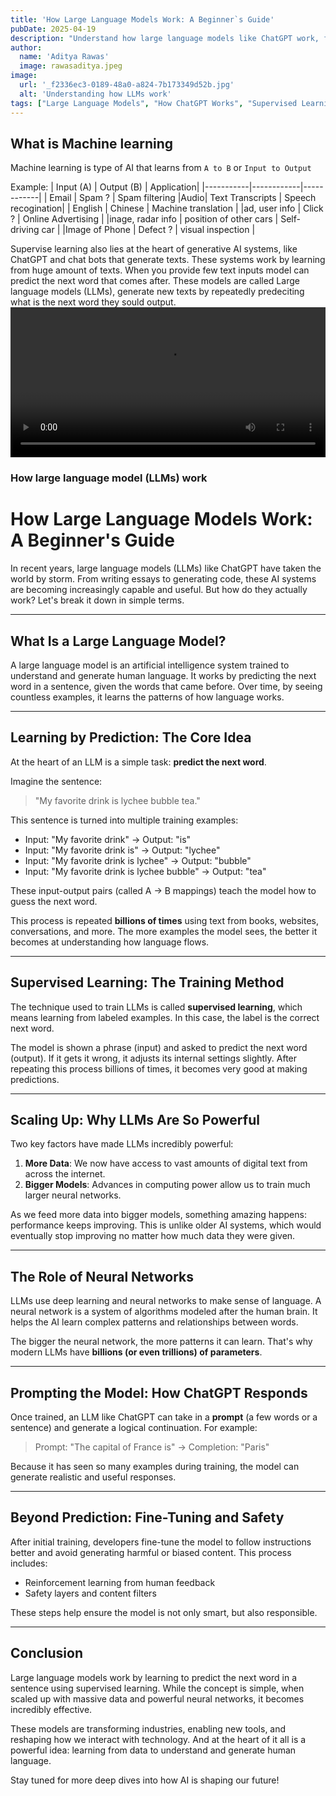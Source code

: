 ```yaml
---
title: 'How Large Language Models Work: A Beginner`s Guide'
pubDate: 2025-04-19
description: "Understand how large language models like ChatGPT work, from predicting the next word to training with massive datasets."
author: 
  name: 'Aditya Rawas'
  image: rawasaditya.jpeg
image:
  url: '_f2336ec3-0189-48a0-a824-7b173349d52b.jpg'
  alt: 'Understanding how LLMs work'
tags: ["Large Language Models", "How ChatGPT Works", "Supervised Learning", "Neural Networks", "AI Basics"]
---
```


## What is Machine learning
Machine learning is type of AI that learns from `A to B` or `Input to Output`

Example:
| Input (A) | Output (B) | Application|
|-----------|------------|------------|
| Email | Spam ? | Spam filtering
|Audio| Text Transcripts | Speech recogination|
| English | Chinese | Machine translation |
|ad, user info | Click ? | Online Advertising |
|inage, radar info | position of other cars | Self-driving car |
|Image of Phone | Defect ? | visual inspection |

Supervise learning also lies at the heart of generative AI systems, like ChatGPT and chat bots that generate texts. These systems work by learning from huge amount of texts. When you provide few text inputs model can predict the next word that comes after. These models are called Large language models (LLMs), generate new texts by repeatedly predeciting what is the next word they sould output.
<video src="assets/next-word-predection.mp4" width="100%" height="240" controls></video>

### How large language model (LLMs) work


# How Large Language Models Work: A Beginner's Guide

In recent years, large language models (LLMs) like ChatGPT have taken the world by storm. From writing essays to generating code, these AI systems are becoming increasingly capable and useful. But how do they actually work? Let's break it down in simple terms.

---

## What Is a Large Language Model?

A large language model is an artificial intelligence system trained to understand and generate human language. It works by predicting the next word in a sentence, given the words that came before. Over time, by seeing countless examples, it learns the patterns of how language works.

---

## Learning by Prediction: The Core Idea

At the heart of an LLM is a simple task: **predict the next word**.

Imagine the sentence:
> "My favorite drink is lychee bubble tea."

This sentence is turned into multiple training examples:
- Input: "My favorite drink" → Output: "is"
- Input: "My favorite drink is" → Output: "lychee"
- Input: "My favorite drink is lychee" → Output: "bubble"
- Input: "My favorite drink is lychee bubble" → Output: "tea"

These input-output pairs (called A → B mappings) teach the model how to guess the next word.

This process is repeated **billions of times** using text from books, websites, conversations, and more. The more examples the model sees, the better it becomes at understanding how language flows.

---

## Supervised Learning: The Training Method

The technique used to train LLMs is called **supervised learning**, which means learning from labeled examples. In this case, the label is the correct next word.

The model is shown a phrase (input) and asked to predict the next word (output). If it gets it wrong, it adjusts its internal settings slightly. After repeating this process billions of times, it becomes very good at making predictions.

---

## Scaling Up: Why LLMs Are So Powerful

Two key factors have made LLMs incredibly powerful:

1. **More Data**: We now have access to vast amounts of digital text from across the internet.
2. **Bigger Models**: Advances in computing power allow us to train much larger neural networks.

As we feed more data into bigger models, something amazing happens: performance keeps improving. This is unlike older AI systems, which would eventually stop improving no matter how much data they were given.

---

## The Role of Neural Networks

LLMs use deep learning and neural networks to make sense of language. A neural network is a system of algorithms modeled after the human brain. It helps the AI learn complex patterns and relationships between words.

The bigger the neural network, the more patterns it can learn. That's why modern LLMs have **billions (or even trillions) of parameters**.

---

## Prompting the Model: How ChatGPT Responds

Once trained, an LLM like ChatGPT can take in a **prompt** (a few words or a sentence) and generate a logical continuation. For example:
> Prompt: "The capital of France is"
> → Completion: "Paris"

Because it has seen so many examples during training, the model can generate realistic and useful responses.

---

## Beyond Prediction: Fine-Tuning and Safety

After initial training, developers fine-tune the model to follow instructions better and avoid generating harmful or biased content. This process includes:
- Reinforcement learning from human feedback
- Safety layers and content filters

These steps help ensure the model is not only smart, but also responsible.

---

## Conclusion

Large language models work by learning to predict the next word in a sentence using supervised learning. While the concept is simple, when scaled up with massive data and powerful neural networks, it becomes incredibly effective.

These models are transforming industries, enabling new tools, and reshaping how we interact with technology. And at the heart of it all is a powerful idea: learning from data to understand and generate human language.

Stay tuned for more deep dives into how AI is shaping our future!

